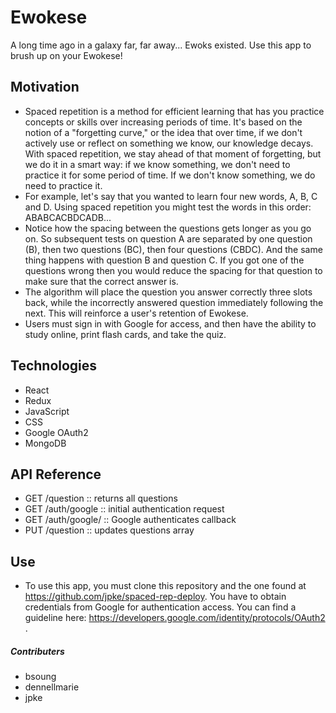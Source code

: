 # Ewokese

A long time ago in a galaxy far, far away... Ewoks existed. Use this app to brush up on your Ewokese! 



## Motivation

* Spaced repetition is a method for efficient learning that has you practice concepts or skills over increasing periods of time. It's based on the notion of a "forgetting curve," or the idea that over time, if we don't actively use or reflect on something we know, our knowledge decays. With spaced repetition, we stay ahead of that moment of forgetting, but we do it in a smart way: if we know something, we don't need to practice it for some period of time. If we don't know something, we do need to practice it.
* For example, let's say that you wanted to learn four new words, A, B, C and D. Using spaced repetition you might test the words in this order: ABABCACBDCADB...
* Notice how the spacing between the questions gets longer as you go on. So subsequent tests on question A are separated by one question (B), then two questions (BC), then four questions (CBDC). And the same thing happens with question B and question C. If you got one of the questions wrong then you would reduce the spacing for that question to make sure that the correct answer is.
* The algorithm will place the question you answer correctly three slots back, while the incorrectly answered question immediately following the next. This will reinforce a user's retention of Ewokese.
* Users must sign in with Google for access, and then have the ability to study online, print flash cards, and take the quiz.




## Technologies

* React
* Redux
* JavaScript
* CSS
* Google OAuth2
* MongoDB



## API Reference

* GET /question      :: returns all questions
* GET /auth/google   :: initial authentication request
* GET /auth/google/  :: Google authenticates
  callback    
* PUT /question      :: updates questions array  




## Use

* To use this app, you must clone this repository and the one found at https://github.com/jpke/spaced-rep-deploy. You have to obtain credentials from Google for authentication access. You can find a guideline here:  https://developers.google.com/identity/protocols/OAuth2 . 



##### Contributers
* bsoung
* dennellmarie
* jpke
